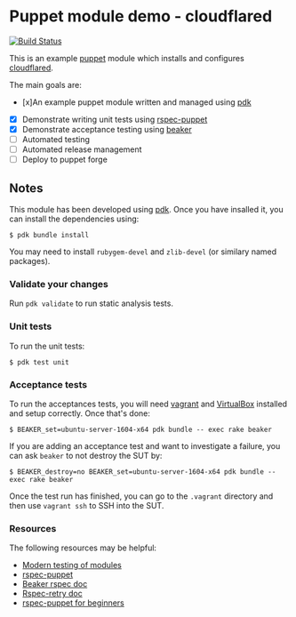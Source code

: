 # Puppet module demo - cloudflared

[![Build Status](https://travis-ci.org/amitsaha/puppet-cloudflared.svg?branch=master)](https://travis-ci.org/amitsaha/puppet-cloudflared)

This is an example [puppet](https://puppet.com/) module which installs and configures 
[cloudflared](https://developers.cloudflare.com/1.1.1.1/dns-over-https/cloudflared-proxy/).

The main goals are:

- [x]An example puppet module written and managed using [pdk](https://github.com/puppetlabs/pdk)
- [x] Demonstrate writing unit tests using [rspec-puppet](https://puppet.com/blog/unit-testing-rspec-puppet-for-beginners)
- [x] Demonstrate acceptance testing using [beaker](https://github.com/puppetlabs/beaker)
- [ ] Automated testing
- [ ] Automated release management
- [ ] Deploy to puppet forge

## Notes

This module has been developed using [pdk](https://github.com/puppetlabs/pdk).
Once you have insalled it, you can install the dependencies using:

```
$ pdk bundle install
```

You may need to install `rubygem-devel` and `zlib-devel` (or similary named packages).

### Validate your changes

Run `pdk validate` to run static analysis tests. 

### Unit tests

To run the unit tests:

```
$ pdk test unit
```


### Acceptance tests

To run the acceptances tests, you will need [vagrant](https://www.vagrantup.com/) 
and [VirtualBox](https://www.virtualbox.org/wiki/Downloads) installed and setup
correctly. Once that's done:

```
$ BEAKER_set=ubuntu-server-1604-x64 pdk bundle -- exec rake beaker
```

If you are adding an acceptance test and want to investigate a failure,
you can ask `beaker` to not destroy the SUT by:

```
$ BEAKER_destroy=no BEAKER_set=ubuntu-server-1604-x64 pdk bundle -- exec rake beaker
```

Once the test run has finished, you can go to the `.vagrant` directory and then use `vagrant ssh`
to SSH into the SUT.

### Resources

The following resources may be helpful:

- [Modern testing of modules](https://voxpupuli.org/blog/2014/04/22/modern-testing-of-modules/)
- [rspec-puppet](https://github.com/rodjek/rspec-puppet)
- [Beaker rspec doc](http://www.rubydoc.info/gems/beaker-rspec/6.0.0)
- [Rspec-retry doc](http://www.rubydoc.info/gems/rspec-retry/0.4.0)
- [rspec-puppet for beginners](https://puppet.com/blog/unit-testing-rspec-puppet-for-beginners)
